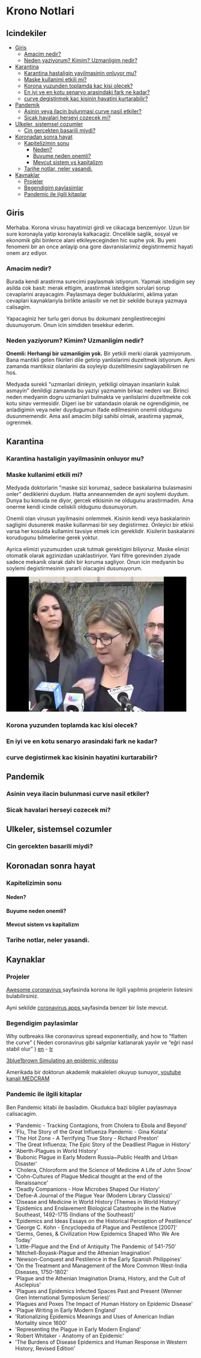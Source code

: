# Krono Notlari

## Icindekiler

<!-- vim-markdown-toc GFM -->

* [Giris](#giris)
    * [Amacim nedir?](#amacim-nedir)
    * [Neden yaziyorum? Kimim? Uzmanligim nedir?](#neden-yaziyorum-kimim-uzmanligim-nedir)
* [Karantina](#karantina)
    * [Karantina hastaligin yayilmasinin onluyor mu?](#karantina-hastaligin-yayilmasinin-onluyor-mu)
    * [Maske kullanimi etkili mi?](#maske-kullanimi-etkili-mi)
    * [Korona yuzunden toplamda kac kisi olecek?](#korona-yuzunden-toplamda-kac-kisi-olecek)
    * [En iyi ve en kotu senaryo arasindaki fark ne kadar?](#en-iyi-ve-en-kotu-senaryo-arasindaki-fark-ne-kadar)
    * [curve degistirmek kac kisinin hayatini kurtarabilir?](#curve-degistirmek-kac-kisinin-hayatini-kurtarabilir)
* [Pandemik](#pandemik)
    * [Asinin veya ilacin  bulunmasi curve nasil etkiler?](#asinin-veya-ilacin--bulunmasi-curve-nasil-etkiler)
    * [Sicak havalari herseyi cozecek mi?](#sicak-havalari-herseyi-cozecek-mi)
* [Ulkeler, sistemsel cozumler](#ulkeler-sistemsel-cozumler)
    * [Cin gercekten basarili miydi?](#cin-gercekten-basarili-miydi)
* [Koronadan sonra hayat](#koronadan-sonra-hayat)
    * [Kapitelizimin sonu](#kapitelizimin-sonu)
        * [Neden?](#neden)
        * [Buyume neden onemli?](#buyume-neden-onemli)
        * [Mevcut sistem vs kapitalizm](#mevcut-sistem-vs-kapitalizm)
    * [Tarihe notlar, neler yasandi.](#tarihe-notlar-neler-yasandi)
* [Kaynaklar](#kaynaklar)
    * [Projeler](#projeler)
    * [Begendigim paylasimlar](#begendigim-paylasimlar)
    * [Pandemic ile ilgili kitaplar](#pandemic-ile-ilgili-kitaplar)

<!-- vim-markdown-toc -->

## Giris

Merhaba. Korona virusu hayatimizi girdi ve cikacaga benzemiyor.
Uzun bir sure koronayla yatip koronayla kalkacagiz.
Oncelikle saglik, sosyal ve ekonomik gibi binlerce alani etkileyeceginden hic suphe yok.
Bu yeni fenomeni bir an once anlayip ona gore davranislarimiz degistirmemiz hayati onem arz ediyor.

### Amacim nedir?

Burada kendi arastirma surecimi paylasmak istiyorum.
Yapmak istedigim sey asilda cok basit: merak ettigim, arastirmak istedigim sorulari sorup cevaplarini arayacagim.
Paylasmaya deger bulduklarimi, aklima yatan cevaplari kaynaklariyla birlikte anlasilir ve net bir sekilde buraya yazmaya calisagim.

Yapacaginiz her turlu geri donus bu dokumani zengilestirecegini dusunuyorum.
Onun icin simdiden tesekkur ederim.

### Neden yaziyorum? Kimim? Uzmanligim nedir? 

**Onemli: Herhangi bir uzmanligim yok.**
Bir yetkili merki olarak yazmiyorum. 
Bana mantikli gelen fikirleri dile getirip yanlislarimi duzeltmek istiyorum. 
Ayni zamanda mantiksiz olanlarini da soyleyip duzeltilmesini saglayabilirsen ne hos.

Medyada surekli "uzmanlari dinleyin, yetkiligi olmayan insanlarin kulak asmayin" denildigi zamanda bu yaziyi yazmamin birkac nedeni var.
Birinci neden medyanin dogru uzmanlari bulmakta ve yanlislarini duzeltmekte cok kotu sinav vermesidir.
Digeri ise bir vatandasin olarak ne ogrendigimin, ne anladigimin veya neler duydugumun ifade edilmesinin onemli oldugunu dusunmemendir.
Ama asil amacim bilgi sahibi olmak, arastirma yapmak, ogrenmek.


## Karantina 

### Karantina hastaligin yayilmasinin onluyor mu? 
### Maske kullanimi etkili mi?

Medyada doktorlarin "maske sizi korumaz, sadece baskalarina bulasmasini onler" dediklerini duydum. 
Hatta anneannemden de ayni soylemi duydum.
Dunya bu konuda ne diyor, gercek etkisinin ne oldugunu arastirmadim.
Ama onerme kendi icinde celiskili oldugunu dusunuyorum.

Onemli olan virusun yayilmasini onlemmek.
Kisinin kendi veya baskalarinin sagligini dusunerek maske kullanmasi bir sey degistirmez. 
Onleyici bir etkisi varsa her kosulda kullamini tavsiye etmek icin gereklidir.
Kisilerin baskalarini korudugunu bilmelerine gerek yoktur. 

Ayrica elimizi yuzumuzden uzak tutmak gerektigini biliyoruz. 
Maske elinizi otomatik olarak agzinizdan uzaklastiriyor. 
Yani filtre gorevinden ziyade sadece mekanik olarak dahi bir koruma sagliyor. 
Onun icin medyanin bu soylemi degistirmesinin yararli olacagini dusunuyorum.

[![Dont touch your face](./img/dont-touch-your-face.jpg )]( https://www.youtube.com/watch?v=ci3Mc_qgbFk )



### Korona yuzunden toplamda kac kisi olecek? 
### En iyi ve en kotu senaryo arasindaki fark ne kadar?
### curve degistirmek kac kisinin hayatini kurtarabilir?

## Pandemik

### Asinin veya ilacin  bulunmasi curve nasil etkiler?
### Sicak havalari herseyi cozecek mi?
## Ulkeler, sistemsel cozumler

### Cin gercekten basarili miydi?

## Koronadan sonra hayat 
### Kapitelizimin sonu 
#### Neden? 
#### Buyume neden onemli? 
#### Mevcut sistem vs kapitalizm  
### Tarihe notlar, neler yasandi.
 

## Kaynaklar

### Projeler   

[ Awesome coronavirus ]( https://github.com/soroushchehresa/awesome-coronavirus ) sayfasinda korona ile ilgili yapilmis projelerin listesini bulabilirsiniz. 

Ayni sekilde [ coronavirus apps ]( https://github.com/abuuzayr/coronavirus-apps ) sayfasinda benzer bir liste mevcut.

### Begendigim paylasimlar  

Why outbreaks like coronavirus spread exponentially, and how to “flatten the curve” ( Neden coronavirus gibi salgınlar katlanarak yayılır
ve “eğri nasıl stabil olur” ) [en](https://www.washingtonpost.com/graphics/2020/world/corona-simulator/) - [tr](https://www.washingtonpost.com/graphics/2020/health/corona-simulator-turkish/?itid=ap_harrystevens)

[3blue1brown Simulating an epidemic videosu](https://www.youtube.com/watch?v=gxAaO2rsdIs) 

Amerikada bir doktorun akademik makaleleri okuyup sunuyor,[ youtube kanali MEDCRAM ](https://www.youtube.com/user/MEDCRAMvideos)


### Pandemic ile ilgili kitaplar

Ben Pandemic kitabi ile basladim. Okudukca bazi bilgiler paylasmaya calisacagim.

- 'Pandemic - Tracking Contagions, from Cholera to Ebola and Beyond' 
- 'Flu, The Story of the Great Influenza Pandemic - Gina Kolata'
- 'The Hot Zone - A Terrifying True Story - Richard Preston'
- 'The Great Influenza; The Epic Story of the Deadliest Plague in History'
- 'Aberth-Plagues in World History'
- 'Bubonic Plague in Early Modern Russia~Public Health and Urban Disaster'
- 'Cholera, Chloroform and the Science of Medicine A Life of John Snow'
- 'Cohn-Cultures of Plague Medical thought at the end of the Renaissance'
- 'Deadly Companions - How Microbes Shaped Our History'
- 'Defoe-A Journal of the Plague Year (Modern Library Classics)'
- 'Disease and Medicine in World History (Themes in World History)'
- 'Epidemics and Enslavement Biological Catastrophe in the Native Southeast, 1492-1715 (Indians of the Southeast)'
- 'Epidemics and Ideas Essays on the Historical Perception of Pestilence'
- 'George C. Kohn - Encyclopedia of Plague and Pestilence [2007]'
- 'Germs, Genes, & Civilization How Epidemics Shaped Who We Are Today'
- 'Little-Plague and the End of Antiquity The Pandemic of 541-750'
- 'Mitchell-Boyask-Plague and the Athenian Imagination'
- 'Newson-Conquest and Pestilence in the Early Spanish Philippines'
- 'On the Treatment and Management of the More Common West-India Diseases, 1750-1802'
- 'Plague and the Athenian Imagination Drama, History, and the Cult of Asclepius'
- 'Plagues and Epidemics Infected Spaces Past and Present (Wenner Gren International Symposium Series)'
- 'Plagues and Poxes The Impact of Human History on Epidemic Disease'
- 'Plague Writing in Early Modern England'
- 'Rationalizing Epidemics Meanings and Uses of American Indian Mortality since 1600'
- 'Representing the Plague in Early Modern England'
- 'Robert Whitaker - Anatomy of an Epidemic'
- 'The Burdens of Disease Epidemics and Human Response in Western History, Revised Edition'

